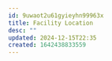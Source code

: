 ```yaml
---
id: 9uwaot2u61gyieyhn99963x
title: Facility Location
desc: ""
updated: 2024-12-15T22:35
created: 1642438833559
---
```



